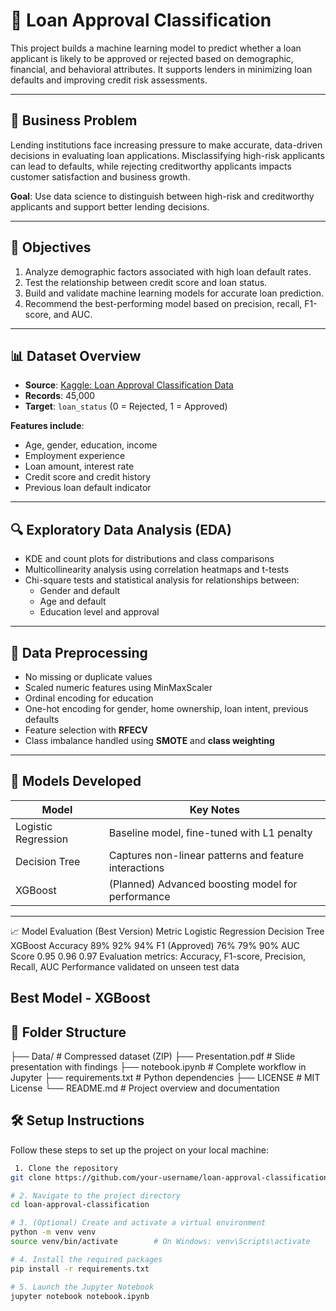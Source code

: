 # 🏦 Loan Approval Classification

This project builds a machine learning model to predict whether a loan applicant is likely to be approved or rejected based on demographic, financial, and behavioral attributes. It supports lenders in minimizing loan defaults and improving credit risk assessments. 

---

## 📌 Business Problem

Lending institutions face increasing pressure to make accurate, data-driven decisions in evaluating loan applications. Misclassifying high-risk applicants can lead to defaults, while rejecting creditworthy applicants impacts customer satisfaction and business growth.

**Goal**: Use data science to distinguish between high-risk and creditworthy applicants and support better lending decisions.

---

## 🎯 Objectives

1. Analyze demographic factors associated with high loan default rates.
2. Test the relationship between credit score and loan status.
3. Build and validate machine learning models for accurate loan prediction.
4. Recommend the best-performing model based on precision, recall, F1-score, and AUC.

---

## 📊 Dataset Overview

- **Source**: [Kaggle: Loan Approval Classification Data](https://www.kaggle.com/datasets/taweilo/loan-approval-classification-data)
- **Records**: 45,000
- **Target**: `loan_status` (0 = Rejected, 1 = Approved)

**Features include**:
- Age, gender, education, income
- Employment experience
- Loan amount, interest rate
- Credit score and credit history
- Previous loan default indicator

---

## 🔍 Exploratory Data Analysis (EDA)

- KDE and count plots for distributions and class comparisons
- Multicollinearity analysis using correlation heatmaps and t-tests
- Chi-square tests and statistical analysis for relationships between:
  - Gender and default
  - Age and default
  - Education level and approval

---

## 🧹 Data Preprocessing

- No missing or duplicate values
- Scaled numeric features using MinMaxScaler
- Ordinal encoding for education
- One-hot encoding for gender, home ownership, loan intent, previous defaults
- Feature selection with **RFECV**
- Class imbalance handled using **SMOTE** and **class weighting**

---

## 🤖 Models Developed

| Model               | Key Notes                                        |
|--------------------|--------------------------------------------------|
| Logistic Regression | Baseline model, fine-tuned with L1 penalty      |
| Decision Tree       | Captures non-linear patterns and feature interactions |
| XGBoost             | (Planned) Advanced boosting model for performance |

---

📈 Model Evaluation (Best Version)
Metric	Logistic Regression	Decision Tree	XGBoost
Accuracy	89%	92%	94%
F1 (Approved)	76%	79%	90%
AUC Score	0.95	0.96	0.97
Evaluation metrics: Accuracy, F1-score, Precision, Recall, AUC
Performance validated on unseen test data

Best Model - XGBoost
---

## 📁 Folder Structure

├── Data/ # Compressed dataset (ZIP)
├── Presentation.pdf # Slide presentation with findings
├── notebook.ipynb # Complete workflow in Jupyter
├── requirements.txt # Python dependencies
├── LICENSE # MIT License
└── README.md # Project overview and documentation


## 🛠️ Setup Instructions

Follow these steps to set up the project on your local machine:

```bash
 1. Clone the repository
git clone https://github.com/your-username/loan-approval-classification.git

# 2. Navigate to the project directory
cd loan-approval-classification

# 3. (Optional) Create and activate a virtual environment
python -m venv venv
source venv/bin/activate        # On Windows: venv\Scripts\activate

# 4. Install the required packages
pip install -r requirements.txt

# 5. Launch the Jupyter Notebook
jupyter notebook notebook.ipynb
